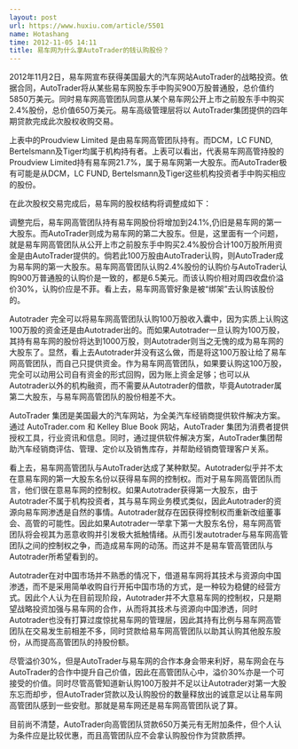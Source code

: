 ```yaml
---
layout: post
url: https://www.huxiu.com/article/5501
name: Hotashang
time: 2012-11-05 14:11
title: 易车网为什么拿AutoTrader的钱认购股份？
---
```

2012年11月2日，易车网宣布获得美国最大的汽车网站AutoTrader的战略投资。依据合同，AutoTrader将从某些易车网股东手中购买900万股普通股，总价值约5850万美元。同时易车网高管团队同意从某个易车网公开上市之前股东手中购买2.4%股份，总价值650万美元。易车高级管理层将以 AutoTrader集团提供的四年期贷款完成此次股权收购交易。

上表中的Proudview Limited 是由易车网高管团队持有。而DCM，LC FUND, Bertelsmann及Tiger均属于机构持有者。上表可以看出，代表易车网高管持股的Proudview Limited持有易车网21.7%，属于易车网第一大股东。而AutoTrader极有可能是从DCM，LC FUND, Bertelsmann及Tiger这些机构投资者手中购买相应的股份。

在此次股权交易完成后，易车网的股权结构将调整成如下：

调整完后，易车网高管团队持有易车网股份将增加到24.1%,仍旧是易车网的第一大股东。而AutoTrader则成为易车网的第二大股东。但是，这里面有一个问题，就是易车网高管团队从公开上市之前股东手中购买2.4%股份合计100万股所用资金是由AutoTrader提供的。倘若此100万股由AutoTrader认购，则AutoTrader成为易车网的第一大股东。易车网高管团队认购2.4%股份的认购价与AutoTrader认购900万普通股的认购价是一致的，都是6.5美元。而该认购价相对周四收盘价溢价30%，认购价应是不菲。看上去，易车网高管好象是被“绑架”去认购该股份的。

Autotrader 完全可以将易车网高管团队认购100万股收入囊中，因为实质上认购这100万股的资金还是由Autotrader出的。而如果Autotrader一旦认购为100万股，其持有易车网的股份将达到1000万股，则Autotrader则当之无愧的成为易车网的大股东了。显然，看上去Autotrader并没有这么做，而是将这100万股让给了易车网高管团队，而自己只提供资金。作为易车网高管团队，如果要认购这100万股，完全可以动用公司自有资金的形式回购，因为账上资金足够；也可以从Autotrader以外的机构融资，而不需要从Autotrader的借款，毕竟Autotrader属第二大股东，与易车网高管团队的股份相差不大。

AutoTrader 集团是美国最大的汽车网站，为全美汽车经销商提供软件解决方案。通过 AutoTrader.com 和 Kelley Blue Book 网站，AutoTrader 集团为消费者提供授权工具，行业资讯和信息。同时，通过提供软件解决方案，AutoTrader集团帮助汽车经销商评估、管理、定价以及销售库存，并帮助经销商管理客户关系。

看上去，易车网高管团队与AutoTrader达成了某种默契。Autotrader似乎并不太在意易车网的第一大股东名份以获得易车网的控制权。而对于易车网高管团队而言，他们很在意易车网的控制权。如果Autotrader获得第一大股东，由于Autotrader不属于机构投资者，其与易车网业务模式类似，因此Autotrader的资源向易车网渗透是自然的事情。Autotrader就存在因获得控制权而重新改组董事会、高管的可能性。因此如果Autotrader一举拿下第一大股东名份，易车网高管团队将会视其为恶意收购并引发极大抵触情绪。从而引发autotrader与易车网高管团队之间的控制权之争，而造成易车网的动荡。而这并不是易车管高管团队与Autotrader所希望看到的。

Autotrader在对中国市场并不熟悉的情况下，借道易车网将其技术与资源向中国渗透，而不是采用简单收购自行开拓中国市场的方式，是一种较为稳健的经营方式。因此个人认为在目前现阶段，Autotrader并不大意易车网的控制权，只是期望战略投资加强与易车网的合作，从而将其技术与资源向中国渗透，同时Autotrader也没有打算过度惊扰易车网的管理层，因此其持有比例与易车网高管团队在交易发生前相差不多，同时贷款给易车网高管团队以助其认购其他股东股份，从而提高高管团队的持股份额。

尽管溢价30%，但是AutoTrader与易车网的合作本身会带来利好，易车网会在与AutoTrader的合作中提升自己价值，因此在高管团队心中，溢价30%亦是一个可接受的价值。同时尽管高管知道新认购100万股并不足以让Autotrader对第一大股东忘而却步，但AutoTrader贷款以及认购股份的数量释放出的诚意足以让易车网高管团队感到一些安慰。那就是易车网还是易车网高管团队说了算。

目前尚不清楚，AutoTrader向高管团队贷款650万美元有无附加条件，但个人认为条件应是比较优惠，而且高管团队应不会拿认购股份作为贷款质押。

